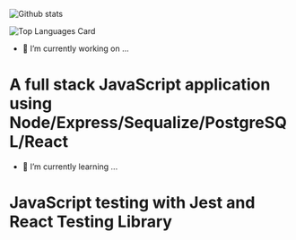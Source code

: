 ![Github stats](https://github-readme-stats.vercel.app/api?username=gabrielhicks&theme=vue&show_icons=true&count_private=true)

![Top Languages Card](https://github-readme-stats.vercel.app/api/top-langs/?username=gabrielhicks&langs_count=4&layout=compact)

- 🔭 I’m currently working on ...
# A full stack JavaScript application using Node/Express/Sequalize/PostgreSQL/React

- 🌱 I’m currently learning ...
# JavaScript testing with Jest and React Testing Library
